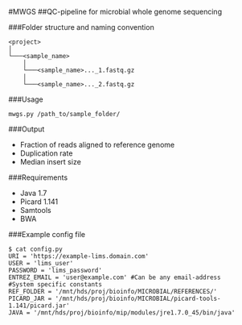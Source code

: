 #MWGS
##QC-pipeline for microbial whole genome sequencing

###Folder structure and naming convention

```
<project>
│
└───<sample_name>
	│
    └───<sample_name>..._1.fastq.gz
	│
	└───<sample_name>..._2.fastq.gz
```

###Usage
```
mwgs.py /path_to/sample_folder/
```

###Output
- Fraction of reads aligned to reference genome
- Duplication rate
- Median insert size

###Requirements
- Java 1.7
- Picard 1.141
- Samtools
- BWA


###Example config file
```
$ cat config.py
URI = 'https://example-lims.domain.com'
USER = 'lims_user'
PASSWORD = 'lims_password'
ENTREZ_EMAIL = 'user@example.com' #Can be any email-address
#System specific constants
REF_FOLDER = '/mnt/hds/proj/bioinfo/MICROBIAL/REFERENCES/'
PICARD_JAR = '/mnt/hds/proj/bioinfo/MICROBIAL/picard-tools-1.141/picard.jar'
JAVA = '/mnt/hds/proj/bioinfo/mip/modules/jre1.7.0_45/bin/java'
```
